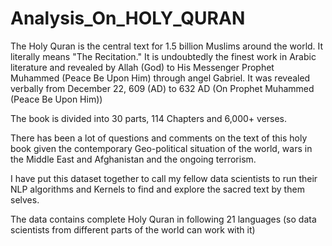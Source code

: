 # Analysis_On_HOLY_QURAN
The Holy Quran is the central text for 1.5 billion Muslims around the world. It literally means "The Recitation." It is undoubtedly the finest work in Arabic literature and revealed by Allah (God) to His Messenger Prophet Muhammed (Peace Be Upon Him) through angel Gabriel. It was revealed verbally from December 22, 609 (AD) to 632 AD (On Prophet Muhammed (Peace Be Upon Him))

The book is divided into 30 parts, 114 Chapters and 6,000+ verses.

There has been a lot of questions and comments on the text of this holy book given the contemporary Geo-political situation of the world, wars in the Middle East and Afghanistan and the ongoing terrorism.

I have put this dataset together to call my fellow data scientists to run their NLP algorithms and Kernels to find and explore the sacred text by them selves.

The data contains complete Holy Quran in following 21 languages (so data scientists from different parts of the world can work with it)
